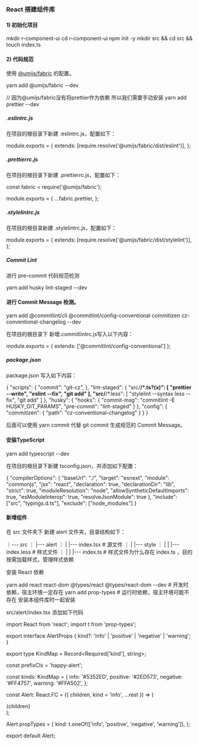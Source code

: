 
### React 搭建组件库

#### 1) 初始化项目

mkdir r-component-ui
cd r-component-ui
npm init -y
mkdir src && cd src && touch index.ts

#### 2) 代码规范

使用 <a href="https://github.com/umijs/fabric">@umijs/fabric</a> 的配置。

yarn add @umijs/fabric --dev

// 因为@umijs/fabric没有将prettier作为依赖 所以我们需要手动安装
yarn add prettier --dev 

##### .eslintrc.js

在项目的根目录下新建 .eslintrc.js，配置如下：

module.exports = {
  extends: [require.resolve('@umijs/fabric/dist/eslint')],
};

##### .prettierrc.js

在项目的根目录下新建 .prettierrc.js，配置如下：

const fabric = require('@umijs/fabric');

module.exports = {
  ...fabric.prettier,
};

##### .stylelintrc.js

在项目的根目录新建 .stylelintrc.js，配置如下：

module.exports = {
  extends: [require.resolve('@umijs/fabric/dist/stylelint')],
};

##### Commit Lint

进行 pre-commit 代码规范检测

yarn add husky lint-staged --dev

#### 进行 Commit Message 检测。

yarn add @commitlint/cli @commitlint/config-conventional commitizen cz-conventional-changelog --dev

在项目的根目录下 新增.commitlintrc.js写入以下内容：

module.exports = { extends: ['@commitlint/config-conventional'] };

##### package.json

package.json 写入如下内容：

{
  "scripts": {
    "commit": "git-cz",
  },
  "lint-staged": {
    "src/**/*.ts?(x)": [
      "prettier --write",
      "eslint --fix",
       "git add"
    ],
    "src/**/*.less": [
      "stylelint --syntax less --fix",
      "git add"
    ]
  },
  "husky": {
    "hooks": {
      "commit-msg": "commitlint -E HUSKY_GIT_PARAMS",
      "pre-commit": "lint-staged"
    }
  },
  "config": {
    "commitizen": {
      "path": "cz-conventional-changelog"
    }
  }
}

后面可以使用 yarn commit 代替 git commit 生成规范的 Commit Message。

#### 安装TypeScript

yarn add typescript --dev

在项目的根目录下新建 tsconfig.json，并添加如下配置：

{
  "compilerOptions": {
    "baseUrl": "./",
    "target": "esnext",
    "module": "commonjs",
    "jsx": "react",
    "declaration": true,
    "declarationDir": "lib",
    "strict": true,
    "moduleResolution": "node",
    "allowSyntheticDefaultImports": true,
    "esModuleInterop": true,
    "resolveJsonModule": true
  },
  "include": ["src", "typings.d.ts"],
  "exclude": ["node_modules"]
}

#### 新增组件

在 src 文件夹下 新建 alert 文件夹，目录结构如下：

｜--- src
｜ |--- alert
｜ | |--- index.tsx        # 源文件
｜ | |--- style
｜ | | |--- index.less     # 样式文件
｜ | | |--- index.ts       # 样式文件为什么存在 index.ts ，目的按需加载样式，管理样式依赖

安装 React 依赖

yarn add react react-dom @types/react @types/react-dom --dev # 开发时依赖，宿主环境一定存在
yarn add prop-types            # 运行时依赖，宿主环境可能不存在 安装本组件库时一起安装

src/alert/index.tsx 添加如下代码

import React from 'react';
import t from 'prop-types';

export interface AlertProps {
  kind?: 'info' | 'positive' | 'negative' | 'warning';
}

export type KindMap = Record<Required<AlertProps>['kind'], string>;

const prefixCls = 'happy-alert';

const kinds: KindMap = {
  info: '#5352ED',
  positive: '#2ED573',
  negative: '#FF4757',
  warning: '#FFA502',
};

const Alert: React.FC<AlertProps> = ({ children, kind = 'info', ...rest }) => (
  <div
    className={prefixCls}
    style={{
      background: kinds[kind],
    }}
    {...rest}
  >
    {children}
  </div>
);

Alert.propTypes = {
  kind: t.oneOf(['info', 'positive', 'negative', 'warning']),
};

export default Alert;














